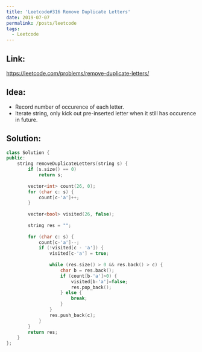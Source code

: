 ```yaml
---
title: 'Leetcode#316 Remove Duplicate Letters'
date: 2019-07-07
permalink: /posts/leetcode
tags:
  - Leetcode
---
```

## Link: ##
https://leetcode.com/problems/remove-duplicate-letters/

## Idea: ##
- Record number of occurence of each letter.
- Iterate string, only kick out pre-inserted letter when it still has occurence in future.

## Solution: ##
```cpp
class Solution {
public:
    string removeDuplicateLetters(string s) {
        if (s.size() == 0)
            return s;
        
        vector<int> count(26, 0);
        for (char c: s) {
            count[c-'a']++;
        }
        
        vector<bool> visited(26, false);
        
        string res = "";
        
        for (char c: s) {
            count[c-'a']--;
            if (!visited[c - 'a']) {
                visited[c-'a'] = true;
                
                while (res.size() > 0 && res.back() > c) {
                    char b = res.back();
                    if (count[b-'a']>0) {
                        visited[b-'a']=false;
                        res.pop_back();
                    } else {
                        break;
                    }
                }
                res.push_back(c);
            }      
        }
        return res;
    }
};
```
